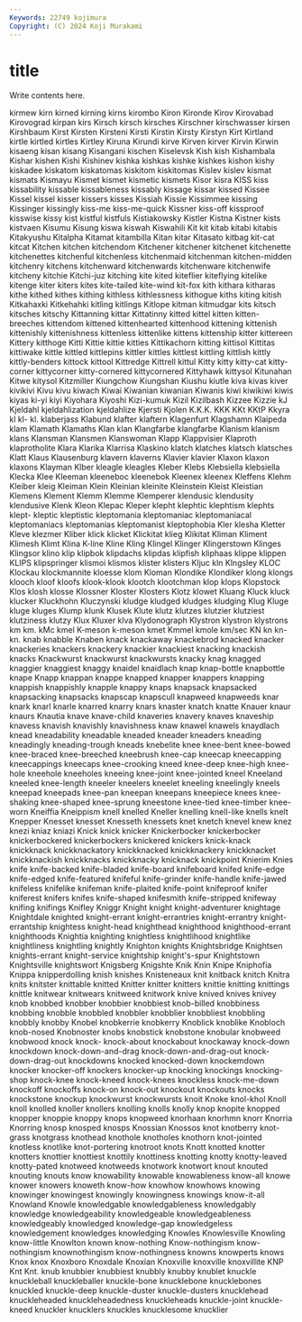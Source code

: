 ```yaml
---
Keywords: 22749 kojimura
Copyright: (C) 2024 Koji Murakami
---
```


# title

Write contents here.



 kirmew kirn kirned kirning kirns kirombo Kiron
Kironde Kirov Kirovabad Kirovograd kirpan kirs Kirsch kirsch kirsches Kirschner
kirschwasser kirsen Kirshbaum Kirst Kirsten Kirsteni Kirsti Kirstin Kirsty Kirstyn
Kirt Kirtland kirtle kirtled kirtles Kirtley Kiruna Kirundi kirve Kirven
kirver Kirvin Kirwin kisaeng kisan kisang Kisangani kischen Kiselevsk Kish
kish Kishambala Kishar kishen Kishi Kishinev kishka kishkas kishke kishkes
kishon kishy kiskadee kiskatom kiskatomas kiskitom kiskitomas Kislev kislev kismat
kismats Kismayu Kismet kismet kismetic kismets Kisor kisra KISS kiss
kissability kissable kissableness kissably kissage kissar kissed Kissee Kissel kissel
kisser kissers kisses Kissiah Kissie Kissimmee kissing Kissinger kissingly kiss-me
kiss-me-quick Kissner kiss-off kissproof kisswise kissy kist kistful kistfuls Kistiakowsky
Kistler Kistna Kistner kists kistvaen Kisumu Kisung kiswa kiswah Kiswahili
Kit kit kitab kitabi kitabis Kitakyushu Kitalpha Kitamat kitambilla Kitan
kitar Kitasato kitbag kit-cat kitcat Kitchen kitchen kitchendom Kitchener kitchener
kitchenet kitchenette kitchenettes kitchenful kitchenless kitchenmaid kitchenman kitchen-midden kitchenry kitchens
kitchenward kitchenwards kitchenware kitchenwife kitcheny kitchie Kitchi-juz kitching kite kited
kiteflier kiteflying kitelike kitenge kiter kiters kites kite-tailed kite-wind kit-fox
kith kithara kitharas kithe kithed kithes kithing kithless kithlessness kithogue
kiths kiting kitish Kitkahaxki Kitkehahki kitling kitlings Kitlope kitman kitmudgar
kits kitsch kitsches kitschy Kittanning kittar Kittatinny kitted kittel kitten
kitten-breeches kittendom kittened kittenhearted kittenhood kittening kittenish kittenishly kittenishness kittenless
kittenlike kittens kittenship kitter kittereen Kittery kitthoge Kitti Kittie kittie
kitties Kittikachorn kitting kittisol Kittitas kittiwake kittle kittled kittlepins kittler
kittles kittlest kittling kittlish kittly kittly-benders kittock kittool Kittredge Kittrell
kittul Kitty kitty kitty-cat kitty-corner kittycorner kitty-cornered kittycornered Kittyhawk kittysol
Kitunahan Kitwe kitysol Kitzmiller Kiungchow Kiungshan Kiushu kiutle kiva kivas
kiver kivikivi Kivu kivu kiwach Kiwai Kiwanian kiwanian Kiwanis kiwi
kiwikiwi kiwis kiyas ki-yi kiyi Kiyohara Kiyoshi Kizi-kumuk Kizil Kizilbash
Kizzee Kizzie kJ Kjeldahl kjeldahlization kjeldahlize Kjersti Kjolen K.K.K. KKK
KKt KKtP Kkyra kl kl- kl. klaberjass Klabund klafter klaftern
Klagenfurt Klagshamn Klaipeda klam Klamath Klamaths Klan klan Klangfarbe klangfarbe
Klanism klanism klans Klansman Klansmen Klanswoman Klapp Klappvisier Klaproth klaprotholite
Klara Klarika Klarrisa Klaskino klatch klatches klatsch klatsches Klatt Klaus
Klausenburg klavern klaverns Klavier klavier Klaxon klaxon klaxons Klayman Klber
kleagle kleagles Kleber Klebs Klebsiella klebsiella Klecka Klee Kleeman kleeneboc
kleenebok Kleenex kleenex Kleffens Klehm Kleiber kleig Kleiman Klein Kleinian
kleinite Kleinstein Kleist Kleistian Klemens Klement Klemm Klemme Klemperer klendusic
klendusity klendusive Klenk Kleon Klepac Kleper klepht klephtic klephtism klephts
klept- kleptic kleptistic kleptomania kleptomaniac kleptomaniacal kleptomaniacs kleptomanias kleptomanist kleptophobia
Kler klesha Kletter Kleve klezmer Kliber klick klicket Klickitat klieg
Klikitat Kliman Kliment Klimesh Klimt Klina K-line Kline Kling Klingel
Klinger Klingerstown Klinges Klingsor klino klip klipbok klipdachs klipdas klipfish
kliphaas klippe klippen KLIPS klipspringer klismoi klismos klister klisters Kljuc
kln Klngsley KLOC Klockau klockmannite kloesse klom Kloman Klondike Klondiker
klong klongs klooch kloof kloofs klook-klook klootch klootchman klop klops
Klopstock Klos klosh klosse Klossner Kloster Klosters Klotz klowet Kluang
Kluck kluck klucker Kluckhohn Kluczynski kludge kludged kludges kludging Klug
Kluge kluge kluges Klump klunk Klusek Klute klutz klutzes klutzier
klutziest klutziness klutzy Klux Kluxer klva Klydonograph Klystron klystron klystrons
km km. kMc kmel K-meson k-meson kmet Kmmel kmole km/sec
KN kn kn- kn. knab knabble Knaben knack knackaway knackebrod
knacked knacker knackeries knackers knackery knackier knackiest knacking knackish knacks
Knackwurst knackwurst knackwursts knacky knag knagged knaggier knaggiest knaggy knaidel
knaidlach knap knap-bottle knapbottle knape Knapp knappan knappe knapped knapper
knappers knapping knappish knappishly knapple knappy knaps knapsack knapsacked knapsacking
knapsacks knapscap knapscull knapweed knapweeds knar knark knarl knarle knarred
knarry knars knaster knatch knatte Knauer knaur knaurs Knautia knave
knave-child knaveries knavery knaves knaveship knavess knavish knavishly knavishness knaw
knawel knawels knaydlach knead kneadability kneadable kneaded kneader kneaders kneading
kneadingly kneading-trough kneads knebelite knee knee-bent knee-bowed knee-braced knee-breeched kneebrush
knee-cap kneecap kneecapping kneecappings kneecaps knee-crooking kneed knee-deep knee-high knee-hole
kneehole kneeholes kneeing knee-joint knee-jointed kneel Kneeland kneeled knee-length kneeler
kneelers kneelet kneeling kneelingly kneels kneepad kneepads knee-pan kneepan kneepans
kneepiece knees knee-shaking knee-shaped knee-sprung kneestone knee-tied knee-timber knee-worn Kneiffia
Kneippism knell knelled Kneller knelling knell-like knells knelt Knepper Knesset
knesset Knesseth knessets knet knetch knevel knew knez knezi kniaz
kniazi Knick knick knicker Knickerbocker knickerbocker knickerbockered knickerbockers knickered knickers
knick-knack knickknack knickknackatory knickknacked knickknackery knickknacket knickknackish knickknacks knickknacky knicknack
knickpoint Knierim Knies knife knife-backed knife-bladed knife-board knifeboard knifed knife-edge
knife-edged knife-featured knifeful knife-grinder knife-handle knife-jawed knifeless knifelike knifeman knife-plaited
knife-point knifeproof knifer kniferest knifers knifes knife-shaped knifesmith knife-stripped knifeway
knifing knifings Knifley Kniggr Knight knight knight-adventurer knightage Knightdale knighted
knight-errant knight-errantries knight-errantry knight-errantship knightess knight-head knighthead knighthood knighthood-errant knighthoods
Knightia knighting knightless knightlihood knightlike knightliness knightling knightly Knighton knights
Knightsbridge Knightsen knights-errant knight-service knightship knight's-spur Knightstown Knightsville knightswort Knigsberg
Knigshte Knik Knin Knipe Kniphofia Knippa knipperdolling knish knishes Knisteneaux
knit knitback knitch Knitra knits knitster knittable knitted Knitter knitter
knitters knittie knitting knittings knittle knitwear knitwears knitweed knitwork knive
knived knives knivey knob knobbed knobber knobbier knobbiest knob-billed knobbiness
knobbing knobble knobbled knobbler knobblier knobbliest knobbling knobbly knobby Knobel
knobkerrie knobkerry Knoblick knoblike Knobloch knob-nosed Knobnoster knobs knobstick knobstone
knobular knobweed knobwood knock knock- knock-about knockabout knockaway knock-down knockdown
knock-down-and-drag knock-down-and-drag-out knock-down-drag-out knockdowns knocked knocked-down knockemdown knocker knocker-off knockers
knocker-up knocking knockings knocking-shop knock-knee knock-kneed knock-knees knockless knock-me-down knockoff
knockoffs knock-on knock-out knockout knockouts knocks knockstone knockup knockwurst knockwursts
knoit Knoke knol-khol Knoll knoll knolled knoller knollers knolling knolls
knolly knop knopite knopped knopper knoppie knoppy knops knopweed knorhaan
knorhmn knorr Knorria Knorring knosp knosped knosps Knossian Knossos knot
knotberry knot-grass knotgrass knothead knothole knotholes knothorn knot-jointed knotless knotlike
knot-portering knotroot knots Knott knotted knotter knotters knottier knottiest knottily
knottiness knotting knotty knotty-leaved knotty-pated knotweed knotweeds knotwork knotwort knout
knouted knouting knouts know knowability knowable knowableness know-all knowe knower
knowers knoweth know-how knowhow knowhows knowing knowinger knowingest knowingly knowingness
knowings know-it-all Knowland Knowle knowledgable knowledgableness knowledgably knowledge knowledgeability knowledgeable
knowledgeableness knowledgeably knowledged knowledge-gap knowledgeless knowledgement knowledges knowledging Knowles Knowlesville
Knowling know-little Knowlton known know-nothing Know-nothingism know-nothingism knownothingism know-nothingness knowns
knowperts knows Knox knox Knoxboro Knoxdale Knoxian Knoxville knoxville knoxvillite
KNP Knt Knt. knub knubbier knubbiest knubbly knubby knublet knuckle
knuckleball knuckleballer knuckle-bone knucklebone knucklebones knuckled knuckle-deep knuckle-duster knuckle-dusters knucklehead
knuckleheaded knuckleheadedness knuckleheads knuckle-joint knuckle-kneed knuckler knucklers knuckles knucklesome knucklier
